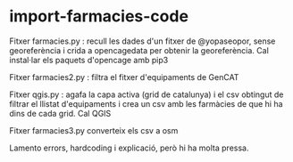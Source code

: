 # import-farmacies-code

Fitxer farmacies.py : recull les dades d'un fitxer de @yopaseopor, sense georeferència i crida a opencagedata per obtenir la georeferència. Cal instal·lar els paquets d'opencage amb pip3

Fitxer farmacies2.py : filtra el fitxer d'equipaments de GenCAT

Fitxer qgis.py : agafa la capa activa (grid de catalunya) i el csv obtingut de filtrar el llistat d'equipaments i crea un csv amb les farmàcies de que hi ha dins de cada grid. Cal QGIS

Fitxer farmacies3.py converteix els csv a osm

Lamento errors, hardcoding i explicació, però hi ha molta pressa.

